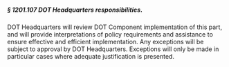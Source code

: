 ##### § 1201.107 DOT Headquarters responsibilities. #####

DOT Headquarters will review DOT Component implementation of this part, and will provide interpretations of policy requirements and assistance to ensure effective and efficient implementation. Any exceptions will be subject to approval by DOT Headquarters. Exceptions will only be made in particular cases where adequate justification is presented.